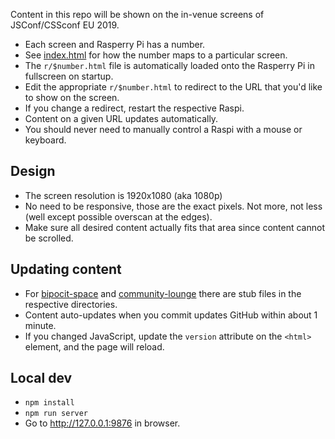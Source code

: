 Content in this repo will be shown on the in-venue screens of JSConf/CSSconf EU 2019.

- Each screen and Rasperry Pi has a number.
- See [index.html](https://github.com/jsconf/in-venue.jsconf.eu/blob/gh-pages/index.html) for how the number maps to a particular screen.
- The `r/$number.html` file is automatically loaded onto the Rasperry Pi in fullscreen on startup.
- Edit the appropriate `r/$number.html` to redirect to the URL that you'd like to show on the screen.
- If you change a redirect, restart the respective Raspi.
- Content on a given URL updates automatically.
- You should never need to manually control a Raspi with a mouse or keyboard.

## Design

- The screen resolution is 1920x1080 (aka 1080p)
- No need to be responsive, those are the exact pixels. Not more, not less (well except possible overscan at the edges).
- Make sure all desired content actually fits that area since content cannot be scrolled.

## Updating content

- For [bipocit-space](https://github.com/jsconf/in-venue.jsconf.eu/blob/gh-pages/bipocit-space/index.html) and [community-lounge](https://github.com/jsconf/in-venue.jsconf.eu/blob/gh-pages/community-lounge/index.html) there are stub files in the respective directories.
- Content auto-updates when you commit updates GitHub within about 1 minute.
- If you changed JavaScript, update the `version` attribute on the `<html>` element, and the page will reload.

## Local dev

- `npm install`
- `npm run server`
- Go to http://127.0.0.1:9876 in browser.
